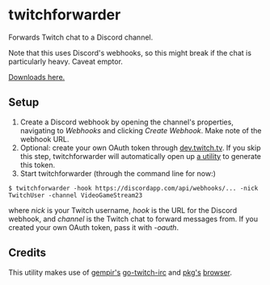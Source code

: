 # twitchforwarder

Forwards Twitch chat to a Discord channel. 

Note that this uses Discord's webhooks, so this might break if the chat is particularly heavy. Caveat emptor.

[Downloads here.](https://github.com/strangebroadcasts/twitchforwarder/releases)

## Setup
1. Create a Discord webhook by opening the channel's properties, navigating to *Webhooks* and clicking *Create Webhook*. Make note of the webhook URL.
2. Optional: create your own OAuth token through [dev.twitch.tv](https://dev.twitch.tv/dashboard/apps/create). If you skip this step, twitchforwarder will automatically open up [a utility](https://twitchapps.com/tmi/) to generate this token.
3. Start twitchforwarder (through the command line for now:)

```
$ twitchforwarder -hook https://discordapp.com/api/webhooks/... -nick TwitchUser -channel VideoGameStream23 
```

where *nick* is your Twitch username, *hook* is the URL for the Discord webhook, and *channel* is the Twitch chat to forward messages from. If you created your own OAuth token, pass it with *-oauth*.

## Credits
This utility makes use of [gempir's](https://github.com/gempir) [go-twitch-irc](https://github.com/gempir/go-twitch-irc) and [pkg's](https://github.com/pkg) [browser](https://github.com/pkg/browser).
